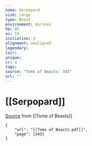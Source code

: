 ```yaml
---
name: Serpopard
size: Large
type: Beast
environment: marshes
hp: 85
ac: 15
initiative: 3
alignment: unaligned
legendary: 
lair: 
unique: 
cr: 4
tags: 
source: "Tome of Beasts: 343"
url: ""
---
```

# [[Serpopard]]

[Source](zotero://open-pdf/library/items/ULEQWHJM?page=343) from [[Tome of Beasts]]

```pdf
{
	"url": "[[Tome of Beasts.pdf]]",
	"page": [343]
}
```

